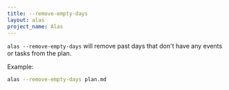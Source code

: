```yaml
---
title: --remove-empty-days
layout: alas
project_name: Alas
---
```


`alas --remove-empty-days` will remove past days that don't have any events or
tasks from the plan.

Example:

```bash
alas --remove-empty-days plan.md
```
